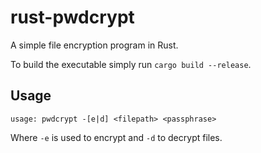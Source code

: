 # rust-pwdcrypt

A simple file encryption program in Rust.

To build the executable simply run `cargo build --release`.

## Usage

```
usage: pwdcrypt -[e|d] <filepath> <passphrase>
```

Where `-e` is used to encrypt and `-d` to decrypt files.
